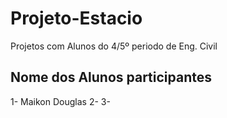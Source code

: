 # Projeto-Estacio
 Projetos com Alunos do 4/5º periodo de Eng. Civil
 
 ## Nome dos Alunos participantes
1- Maikon Douglas
2- 
3- 

